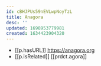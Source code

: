 ```yaml
---
id: cBHJPUs59nEVLwpNoyTzL
title: Anagora
desc: ''
updated: 1698953779981
created: 1634423904320
---
```




- [[p.hasURL]] https://anagora.org
- [[p.isRelated]] [[prdct.agora]]
